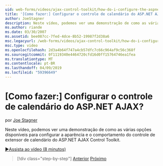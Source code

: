 ```yaml
---
uid: web-forms/videos/ajax-control-toolkit/how-do-i-configure-the-aspnet-ajax-calendar-control
title: '[Como fazer:] Configurar o controle de calendário do ASP.NET AJAX? | Microsoft Docs'
author: JoeStagner
description: Neste vídeo, podemos ver uma demonstração de como as várias opções disponíveis para configurar a aparência e o comportamento do controle de extensor de calendário de t...
ms.author: riande
ms.date: 03/30/2007
ms.assetid: bee087cc-7fed-4dce-8b52-19987f2d38a6
msc.legacyurl: /web-forms/videos/ajax-control-toolkit/how-do-i-configure-the-aspnet-ajax-calendar-control
msc.type: video
ms.openlocfilehash: 2d3a4b64f747a4cb57dfc7c66c964af9c56c368f
ms.sourcegitcommit: 0f1119340e4464720cfd16d0ff15764746ea1fea
ms.translationtype: MT
ms.contentlocale: pt-BR
ms.lasthandoff: 04/09/2019
ms.locfileid: "59396649"
---
```

# <a name="how-do-i-configure-the-aspnet-ajax-calendar-control"></a>[Como fazer:] Configurar o controle de calendário do ASP.NET AJAX?

por [Joe Stagner](https://github.com/JoeStagner)

Neste vídeo, podemos ver uma demonstração de como as várias opções disponíveis para configurar a aparência e o comportamento do controle de extensor de calendário do ASP.NET AJAX Control Toolkit.

[&#9654;Assista ao vídeo (8 minutos)](https://channel9.msdn.com/Blogs/ASP-NET-Site-Videos/how-do-i-configure-the-aspnet-ajax-calendar-control)

> [!div class="step-by-step"]
> [Anterior](how-do-i-use-the-aspnet-ajax-autocomplete-control.md)
> [Próximo](how-do-i-use-the-aspnet-ajax-dropdown-control.md)
